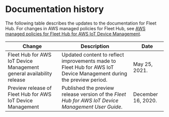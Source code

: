 # Documentation history<a name="documentation-history-aws-iot-monitor"></a>

The following table describes the updates to the documentation for Fleet Hub\. For changes in AWS managed policies for Fleet Hub, see [AWS managed policies for Fleet Hub for AWS IoT Device Management](security-iam-awsmanpol.md)\. 


| Change | Description | Date | 
| --- | --- | --- | 
|  Fleet Hub for AWS IoT Device Management general availability release  |  Updated content to reflect improvements made to Fleet Hub for AWS IoT Device Management during the preview period\.  |  May 25, 2021\.  | 
|  Preview release of Fleet Hub for AWS IoT Device Management  |  Published the preview release version of the *Fleet Hub for AWS IoT Device Management User Guide*\.   |  December 16, 2020\.  | 